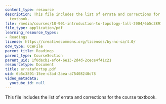 ```yaml
---
content_type: resource
description: This file includes the list of errata and corrections for the course
  textbook.
file: /media/courses/18-901-introduction-to-topology-fall-2004/6b5c389115eec3ad2aeaa75408240c78_erratafortop.pdf
file_type: application/pdf
learning_resource_types:
- Readings
license: https://creativecommons.org/licenses/by-nc-sa/4.0/
ocw_type: OCWFile
parent_title: Readings
parent_type: CourseSection
parent_uid: 1f0dacb1-efc4-6e13-2d4d-2cece4f41c21
resourcetype: Document
title: erratafortop.pdf
uid: 6b5c3891-15ee-c3ad-2aea-a75408240c78
video_metadata:
  youtube_id: null
---
```

This file includes the list of errata and corrections for the course textbook.